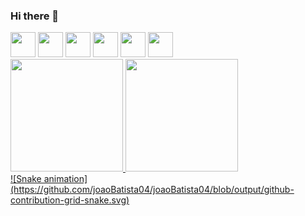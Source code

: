 ### Hi there 👋

<!--
**joaoBatista04/joaoBatista04** is a ✨ _special_ ✨ repository because its `README.md` (this file) appears on your GitHub profile.

Here are some ideas to get you started:

- 🔭 I’m currently working on ...
- 🌱 I’m currently learning ...
- 👯 I’m looking to collaborate on ...
- 🤔 I’m looking for help with ...
- 💬 Ask me about ...
- 📫 How to reach me: ...
- 😄 Pronouns: ...
- ⚡ Fun fact: ...
-->

<div display="flex">
          <img src="https://cdn.jsdelivr.net/gh/devicons/devicon/icons/arduino/arduino-original-wordmark.svg" width="40" heigth="40"/>
          <img src="https://cdn.jsdelivr.net/gh/devicons/devicon/icons/canva/canva-original.svg" width="40" heigth="40" />
          <img src="https://cdn.jsdelivr.net/gh/devicons/devicon/icons/c/c-original.svg" width="40" heigth="40" />
          <img src="https://cdn.jsdelivr.net/gh/devicons/devicon/icons/css3/css3-original.svg" width="40" heigth="40" />
          <img src="https://cdn.jsdelivr.net/gh/devicons/devicon/icons/figma/figma-original.svg" width="40" heigth="40" />
          <img src="https://cdn.jsdelivr.net/gh/devicons/devicon/icons/html5/html5-original.svg" width="40" heigth="40" />
</div>

<div>
<a href="https://github.com/joaoBatista04">
<img height="180em" src="https://github-readme-stats.vercel.app/api/top-langs/?username=joaoBatista04&layout=compact&langs_count=7&theme=dracula"/>
<img height="180em" src="https://github-readme-stats.vercel.app/api?username=joaoBatista04&show_icons=true&theme=dracula&include_all_commits=true&count_private=true"/>
</div>
        
<div>
          ![Snake animation](https://github.com/joaoBatista04/joaoBatista04/blob/output/github-contribution-grid-snake.svg)
</div>
          
          
          
          
